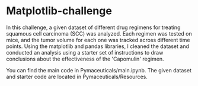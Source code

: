# Matplotlib-challenge
In this challenge, a given dataset of different drug regimens for treating squamous cell carcinoma (SCC) was analyzed. Each regimen was tested on mice, and the tumor volume for each one was tracked across different time points. Using the matplotlib and pandas libraries, I cleaned the dataset and conducted an analysis using a starter set of instructions to draw conclusions about the effectiveness of the 'Capomulin' regimen.

You can find the main code in Pymaceuticals/main.ipynb. The given dataset and starter code are located in Pymaceuticals/Resources.
